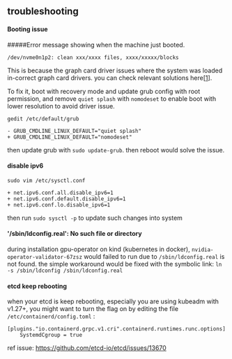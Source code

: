 ## troubleshooting ##

#### Booting issue

#####Error message showing when the machine just booted.
```
/dev/nvme0n1p2: clean xxx/xxxx files, xxxx/xxxxx/blocks
```

This is because the graph card driver issues where the system was loaded in-correct graph card drivers. you can check relevant solutions here[[1](https://askubuntu.com/questions/1277842/ubuntu-20-04-stuck-at-dev-nvme0n1p5-clean-xxx-xxx-files-xxx-xxx-blocks-duri)].

To fix it, boot with recovery mode and update grub config with root permission, and remove `quiet splash` with `nomodeset` to enable boot with lower resolution to avoid driver issue.

```
gedit /etc/default/grub

- GRUB_CMDLINE_LINUX_DEFAULT="quiet splash"
+ GRUB_CMDLINE_LINUX_DEFAULT="nomodeset"

```

then update grub with `sudo update-grub`. then reboot would solve the issue.


#### disable ipv6

```
sudo vim /etc/sysctl.conf

+ net.ipv6.conf.all.disable_ipv6=1
+ net.ipv6.conf.default.disable_ipv6=1
+ net.ipv6.conf.lo.disable_ipv6=1

```
then run `sudo sysctl -p` to update such changes into system

#### '/sbin/ldconfig.real': No such file or directory

during installation gpu-operator on kind (kubernetes in docker), `nvidia-operator-validator-67zsz` would failed to run due to `/sbin/ldconfig.real` is not found.
the simple workaround would be fixed with the symbolic link: `ln -s /sbin/ldconfig /sbin/ldconfig.real`

#### etcd keep rebooting ####

when your etcd is keep rebooting, especially you are using kubeadm with v1.27+,
you might want to turn the flag on by editing the file `/etc/containerd/config.toml` :

```
[plugins."io.containerd.grpc.v1.cri".containerd.runtimes.runc.options]
    SystemdCgroup = true
```

ref issue: https://github.com/etcd-io/etcd/issues/13670